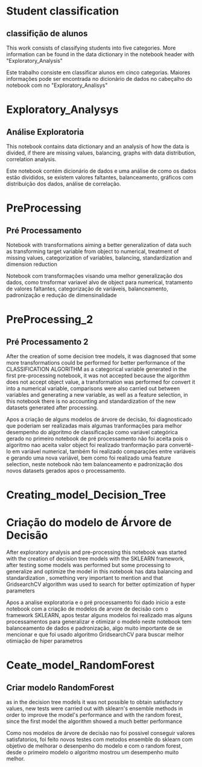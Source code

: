 # Student classification

## classifição de alunos


This work consists of classifying students into five categories. More information can be found in the data dictionary in the notebook header with "Exploratory_Analysis"

Este trabalho consiste em classificar alunos em cinco categorias. Maiores informações pode ser encontrada no dicionário de dados no cabeçalho do notebook com no "Exploratory_Analisys"

# Exploratory_Analysys

## Análise Exploratoria

This notebook contains data dictionary and an analysis of how the data is divided, if there are missing values, balancing, graphs with data distribution, correlation analysis.

Este notebook contém dicionário de dados e uma análise de como os dados estão divididos, se existem valores faltantes, balanceamento, gráficos com distribuição dos dados, análise de correlação.

# PreProcessing

## Pré Processamento

Notebook with transformations aiming a better generalization of data such as transforming target variable from object to numerical, treatment of missing values, categorization of variables, balancing, standardization and dimension reduction

Notebook com transformações visando uma melhor generalização dos dados, como trnsformar variavel alvo de object para numerical, tratamento de valores faltantes, categorização de variáveis, balanceamento, padronização e redução de dimensinalidade

# PreProcessing_2

## Pré Processamento 2

After the creation of some decision tree models, it was diagnosed that some more transformations could be performed for better performance of the CLASSIFICATION ALGORITHM as a categorical variable generated in the first pre-processing notebook, it was not accepted because the algorithm does not accept object value, a transformation was performed for convert it into a numerical variable, comparisons were also carried out between variables and generating a new variable, as well as a feature selection, in this notebook there is no accounting and standardization of the new datasets generated after processing.

Apos a criação de alguns modelos de árvore de decisão, foi diagnosticado que poderiam ser realizadas mais algumas tranformações para melhor desempenho do algoritmo de classificação como variável categórica gerado no primeiro notebook de pré processamento não foi aceita pois o algoritmo nao aceita valor object foi realizado tranformação para convertê-lo em variável numerical, também foi realizado comparações entre variáveis e gerando uma nova variável, bem como foi realizado uma feature selection, neste notebook não tem balanceamento e padronização dos novos datasets gerados apos o processamento.

# Creating_model_Decision_Tree

# Criação do modelo de Árvore de Decisão

After exploratory analysis and pre-processing this notebook was started with the creation of decision tree models with the SKLEARN framework, after testing some models was performed but some processing to generalize and optimize the model in this notebook has data balancing and standardization , something very important to mention and that GridsearchCV algorithm was used to search for better optimization of hyper parameters

Apos a analise exploratoria e o pré processamento foi dado inicio a este notebook com a criação de modelos de arvore de decisão com o framework SKLEARN, apos testar alguns modelos foi realizado mas alguns processamentos para generalizar e otimizar o modelo neste notebook tem balanceamento de dados e padronização, algo muito importante de se mencionar e que foi usado algoritmo GridsearchCV para buscar melhor otimiação de hiper parametros

# Ceate_model_RandomForest

## Criar modelo RandomForest

as in the decision tree models it was not possible to obtain satisfactory values, new tests were carried out with sklearn's ensemble methods in order to improve the model's performance and with the random forest, since the first model the algorithm showed a much better performance 

Como nos modelos de árvore de decisão nao foi possivel conseguir valores satisfatorios, foi feito novos testes com metodos ensemble do sklearn com objetivo de melhorar o desenpenho do modelo e com o random forest,  desde o primeiro modelo o algoritmo mostrou um desempenho muito melhor.